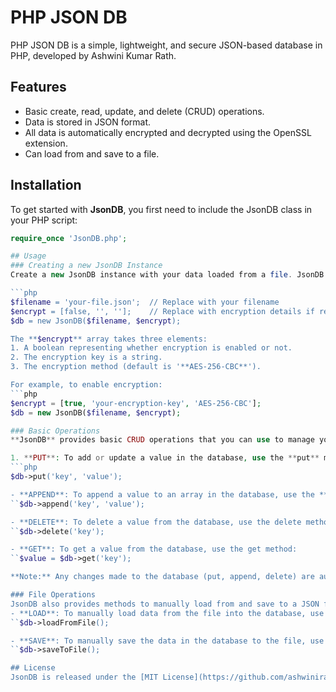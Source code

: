 # PHP JSON DB

PHP JSON DB is a simple, lightweight, and secure JSON-based database in PHP, developed by Ashwini Kumar Rath.

## Features

- Basic create, read, update, and delete (CRUD) operations.
- Data is stored in JSON format.
- All data is automatically encrypted and decrypted using the OpenSSL extension.
- Can load from and save to a file.

## Installation
To get started with **JsonDB**, you first need to include the JsonDB class in your PHP script:
```php
require_once 'JsonDB.php';

## Usage
### Creating a new JsonDB Instance
Create a new JsonDB instance with your data loaded from a file. JsonDB supports both plain and encrypted data storage.

```php
$filename = 'your-file.json';  // Replace with your filename
$encrypt = [false, '', ''];    // Replace with encryption details if required
$db = new JsonDB($filename, $encrypt);

The **$encrypt** array takes three elements:
1. A boolean representing whether encryption is enabled or not.
2. The encryption key is a string.
3. The encryption method (default is '**AES-256-CBC**').

For example, to enable encryption:
```php
$encrypt = [true, 'your-encryption-key', 'AES-256-CBC'];
$db = new JsonDB($filename, $encrypt);

### Basic Operations
**JsonDB** provides basic CRUD operations that you can use to manage your data.

1. **PUT**: To add or update a value in the database, use the **put** method:
```php
$db->put('key', 'value');

- **APPEND**: To append a value to an array in the database, use the **append** method:
``$db->append('key', 'value');

- **DELETE**: To delete a value from the database, use the delete method:
``$db->delete('key');

- **GET**: To get a value from the database, use the get method:
``$value = $db->get('key');

**Note:** Any changes made to the database (put, append, delete) are automatically saved to the file.

### File Operations
JsonDB also provides methods to manually load from and save to a JSON file.
- **LOAD**: To manually load data from the file into the database, use the **loadFromFile** method:
``$db->loadFromFile();

- **SAVE**: To manually save the data in the database to the file, use the **saveToFile** method:
``$db->saveToFile();

## License
JsonDB is released under the [MIT License](https://github.com/ashwinirath/php-json-db/blob/main/LICENSE).


